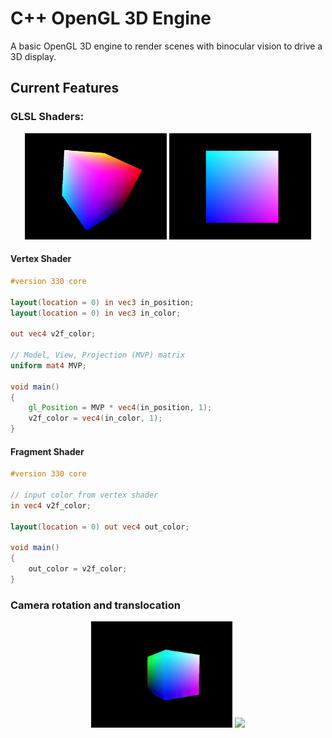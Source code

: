 

# C++ OpenGL 3D Engine
A basic OpenGL 3D engine to render scenes with binocular vision to drive a 3D display.

## Current Features
### **GLSL Shaders:**
<div align="center">
	<img src="capture/vertex_shader.png" width="45%"> <img src="capture/fragment_shader.png" width="45%">
</div>

#### Vertex Shader
```glsl
#version 330 core

layout(location = 0) in vec3 in_position;
layout(location = 0) in vec3 in_color;

out vec4 v2f_color;

// Model, View, Projection (MVP) matrix
uniform mat4 MVP;

void main()
{
	gl_Position = MVP * vec4(in_position, 1);
	v2f_color = vec4(in_color, 1);
}
```
#### Fragment Shader
```glsl
#version 330 core

// input color from vertex shader
in vec4 v2f_color;

layout(location = 0) out vec4 out_color;

void main()
{
	out_color = v2f_color;
}
```

### **Camera rotation and translocation**
<div align="center">
	<img src="capture/camera_rotation.gif" width="45%"> <img src="capture/camera_translocation.gif" width="45%">
</div>

